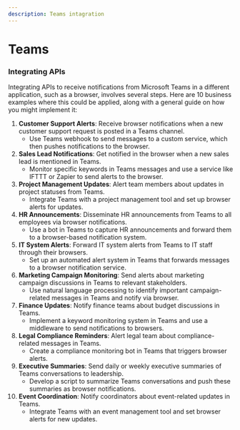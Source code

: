 ```yaml
---
description: Teams intagration
---
```


# Teams

### Integrating APIs&#x20;

Integrating APIs to receive notifications from Microsoft Teams in a different application, such as a browser, involves several steps. Here are 10 business examples where this could be applied, along with a general guide on how you might implement it:

1. **Customer Support Alerts**: Receive browser notifications when a new customer support request is posted in a Teams channel.
   * Use Teams webhook to send messages to a custom service, which then pushes notifications to the browser.
2. **Sales Lead Notifications**: Get notified in the browser when a new sales lead is mentioned in Teams.
   * Monitor specific keywords in Teams messages and use a service like IFTTT or Zapier to send alerts to the browser.
3. **Project Management Updates**: Alert team members about updates in project statuses from Teams.
   * Integrate Teams with a project management tool and set up browser alerts for updates.
4. **HR Announcements**: Disseminate HR announcements from Teams to all employees via browser notifications.
   * Use a bot in Teams to capture HR announcements and forward them to a browser-based notification system.
5. **IT System Alerts**: Forward IT system alerts from Teams to IT staff through their browsers.
   * Set up an automated alert system in Teams that forwards messages to a browser notification service.
6. **Marketing Campaign Monitoring**: Send alerts about marketing campaign discussions in Teams to relevant stakeholders.
   * Use natural language processing to identify important campaign-related messages in Teams and notify via browser.
7. **Finance Updates**: Notify finance teams about budget discussions in Teams.
   * Implement a keyword monitoring system in Teams and use a middleware to send notifications to browsers.
8. **Legal Compliance Reminders**: Alert legal team about compliance-related messages in Teams.
   * Create a compliance monitoring bot in Teams that triggers browser alerts.
9. **Executive Summaries**: Send daily or weekly executive summaries of Teams conversations to leadership.
   * Develop a script to summarize Teams conversations and push these summaries as browser notifications.
10. **Event Coordination**: Notify coordinators about event-related updates in Teams.
    * Integrate Teams with an event management tool and set browser alerts for new updates.
